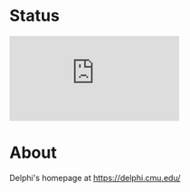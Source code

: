 # Status
[![Deploy Status](http://delphi.midas.cs.cmu.edu/~automation/public/github_deploy_repo/badge.php?repo=cmu-delphi/www-main)](#)

# About
Delphi's homepage at https://delphi.cmu.edu/

